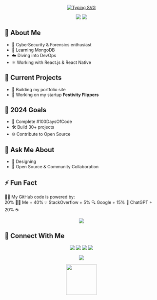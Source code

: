 <!-- GitHub Profile README (Dark Theme, Detailed) -->

<!-- Typing SVG Welcome Message -->
<p align="center">
  <a href="https://github.com/Hunterdii">
    <img src="https://readme-typing-svg.demolab.com?font=Fira+Code&size=18&pause=1000&center=true&vCenter=true&color=00FFFF&width=435&lines=%E0%AA%95%E0%AB%87%E0%AA%AE+%E0%AA%9B%E0%AB%8B%F0%9F%99%8F%2C+%E2%80%8B%E0%A4%A8%E0%A4%AE%E0%A4%B8%E0%A5%8D%E0%A4%A4%E0%A5%87+(Namaste)%F0%9F%99%8F%F0%9F%8F%BB%2C+I'm+Het+Patel!" alt="Typing SVG" />
  </a>
</p>

<!-- GitHub Stats Banner -->
<p align="center">
  <img src="https://github-readme-stats.vercel.app/api?username=Hunterdii&show_icons=true&theme=tokyonight&count_private=true" />
  <img src="https://github-readme-stats.vercel.app/api/top-langs/?username=Hunterdii&layout=compact&theme=tokyonight" />
</p>

<!-- About Me Section -->
<h2>💫 About Me</h2>
<ul>
  <li>🔐 CyberSecurity & Forensics enthusiast</li>
  <li>🍃 Learning MongoDB</li>
  <li>☁️ Diving into DevOps</li>
  <li>⚛️ Working with React.js & React Native</li>
</ul>

<h2>🚀 Current Projects</h2>
<ul>
  <li>💼 Building my portfolio site</li>
  <li>🎉 Working on my startup <strong>Festivity Flippers</strong></li>
</ul>

<h2>🎯 2024 Goals</h2>
<ul>
  <li>💯 Complete #100DaysOfCode</li>
  <li>🛠️ Build 30+ projects</li>
  <li>🌐 Contribute to Open Source</li>
</ul>

<h2>💬 Ask Me About</h2>
<ul>
  <li>🎨 Designing</li>
  <li>🤝 Open Source & Community Collaboration</li>
</ul>

<!-- Fun Fact -->
<h2>⚡ Fun Fact</h2>
<p>🐱‍💻 My GitHub code is powered by:<br>20% 🙋‍♂️ Me + 40% 💡 StackOverflow + 5% 🔍 Google + 15% 🤖 ChatGPT + 20% ☕</p>

<!-- GitHub Trophy -->
<p align="center">
  <img src="https://github-profile-trophy.vercel.app/?username=Hunterdii&theme=onedark&row=1&column=6" />
</p>

<!-- Social Links -->
<h2>🔗 Connect With Me</h2>
<p align="center">
  <a href="https://www.linkedin.com/in/patel-hetkumar-sandipbhai-8b110525a"><img src="https://img.shields.io/badge/LinkedIn-0077B5?style=for-the-badge&logo=linkedin&logoColor=white" /></a>
  <a href="https://twitter.com/HetPate94938685"><img src="https://img.shields.io/badge/Twitter-1DA1F2?style=for-the-badge&logo=twitter&logoColor=white" /></a>
  <a href="https://www.youtube.com/@alpharoman9602"><img src="https://img.shields.io/badge/YouTube-FF0000?style=for-the-badge&logo=youtube&logoColor=white" /></a>
  <a href="mailto:het8185@gmail.com"><img src="https://img.shields.io/badge/Gmail-D14836?style=for-the-badge&logo=gmail&logoColor=white" /></a>
</p>

<!-- Sponsor CTA -->
<p align="center">
  <a href="https://github.com/sponsors/Hunterdii">
    <img src="https://img.shields.io/badge/Sponsor%20Me-%23FF69B4.svg?&style=for-the-badge&logo=github&logoColor=white" />
  </a>
</p>

<!-- Octocat Gif -->
<p align="center">
  <img src="https://media.giphy.com/media/IP7sarl7C5lSFCw9rG/giphy.gif" width="100" />
</p>
